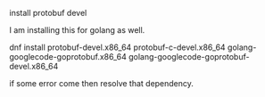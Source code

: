 install protobuf devel

I am installing this for golang as well.

dnf install protobuf-devel.x86_64 protobuf-c-devel.x86_64 golang-googlecode-goprotobuf.x86_64 golang-googlecode-goprotobuf-devel.x86_64

if some error come then resolve that dependency.
